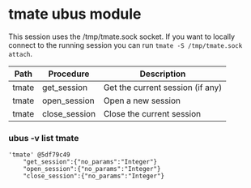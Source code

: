 # tmate ubus module

This session uses the /tmp/tmate.sock socket.
If you want to locally connect to the running session you can run `tmate -S /tmp/tmate.sock attach`.

| Path  | Procedure     |  Description                     |
| ----- | ------------- | -------------------------------- |
| tmate | get_session   | Get the current session (if any) |
| tmate | open_session  | Open a new session               |
| tmate | close_session | Close the current session        |

### ubus -v list tmate

```
'tmate' @5df79c49
	"get_session":{"no_params":"Integer"}
	"open_session":{"no_params":"Integer"}
	"close_session":{"no_params":"Integer"}
```

